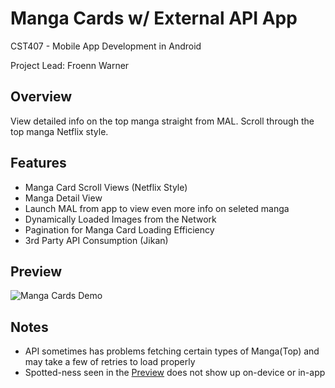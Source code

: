 # Manga Cards w/ External API App

CST407 - Mobile App Development in Android

Project Lead: Froenn Warner

## Overview

View detailed info on the top manga straight from MAL.
Scroll through the top manga Netflix style.

## Features

- Manga Card Scroll Views (Netflix Style)
- Manga Detail View
- Launch MAL from app to view even more info on seleted manga
- Dynamically Loaded Images from the Network
- Pagination for Manga Card Loading Efficiency
- 3rd Party API Consumption (Jikan)

## Preview

![Manga Cards Demo](demo.gif)

## Notes

- API sometimes has problems fetching certain types of Manga(Top) and may take a few of retries to load properly
- Spotted-ness seen in the [Preview](#Preview) does not show up on-device or in-app
